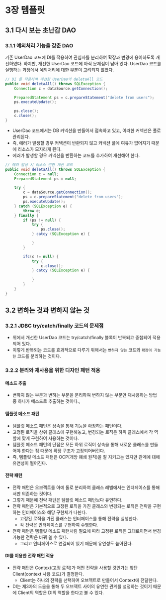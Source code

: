 # 3장 템플릿

## 3.1 다시 보는 초난감 DAO

### 3.1.1 예외처리 기능을 갖춘 DAO

기존 UserDao 코드에 DI를 적용하여 관심사를 분리하여 확장과 변경에 용이하도록 개선하였다.
하지만, 개선한 UserDao 코드에 아직 문제점이 남아 있다.
UserDao 코드를 실행하는 과정에서 예외처리에 대한 부분이 고려되지 않았다.

```java
// DI 를 적용하여 개선한 UserDao의 deletaAll 코드
public void deletaAll() throws SQLException {
    Connection c = dataSource.getConnection();

    PreparedStatement ps = c.prepareStatement("delete from users");
    ps.executeUpdate();

    ps.close();
    c.close();
}
```

- UserDao 코드에서는 DB 커넥션을 만들어서 접속하고 있고, 이러한 커넥션은 풀로 관리된다.
- 즉, 에러가 발생할 경우 커넥션이 반환되지 않고 커넥션 풀에 여유가 없어지기 때문에 리소스가 모자라게 된다.
- 에러가 발생할 경우 커넥션을 반환하는 코드를 추가하여 개선해야 한다.

```java
// 에러 발생 시 리소스 반환 개선 코드
public void deletaAll() throws SQLException {
    Connection c = null;
    PreparedStatement ps = null;

    try {
        c = dataSource.getConnection();
        ps = c.prepareStatement("delete from users");
        ps.executeUpdate();
    } catch (SQLException e) {
        throw e;
    } finally {
        if (ps != null) {
            try {
                ps.close();
            } catcy (SQLException e) {

            }
        }

        ifc(c != null) {
            try {
                c.close();
            } catcy (SQLException e) {
                
            }
        }
    }
}
```

## 3.2 변하는 것과 변하지 않는 것

### 3.2.1 JDBC try/catch/finally 코드의 문제점

- 위에서 개선한 UserDao 코드는 try/catch/finally 블록이 반복되고 중첩되어 적용되어 있다.
- 이렇게 반복되는 코드를 효과적으로 다루기 위해서는 `변하지 않는` 코드와 `확장이 가능한` 코드를 분리하는 것이다.

### 3.2.2 분리와 재사용을 위한 디자인 패턴 적용

#### 메소드 추출

- 변하지 않는 부분과 변하는 부분을 분리하여 변하지 않는 부분만 재사용하는 방법 중 하나가 메소드로 추출하는 것이다.,

#### 템플릿 메소드 패턴

- 템플릿 메소드 패턴은 상속을 통해 기능을 확장하는 패턴이다.
- 고정된 로직을 상위 클래스에 구현해놓고, 변경되는 로직은 하위 클래스에서 각 역할에 맞게 구현하여 사용하는 것이다.
- 템플릿 메소드 패턴의 단점은 모든 하위 로직이 상속을 통해 새로운 클래스를 만들어야 한다는 점 때문에 확장 구조가 고정되어버린다.
- 즉, 템플릿 메소드 패턴은 OCP(개방 폐쇄 원칙)을 잘 지키고는 있지만 관계에 대해 유연성이 떨어진다.

#### 전략 패턴

- 전략 패턴은 오브젝트를 아예 둘로 분리하여 클래스 레벨에서는 인터페이스를 통해서만 의존하는 것이다.
- 그렇기 때문에 전략 패턴은 템플릿 메소드 패턴보다 유연하다.
- 전략 패턴은 기본적으로 고정된 로직을 가진 클래스와 변경되는 로직은 전략을 구현하는 인터페이스와 해당 구현체가 나뉜다.
  - 고정된 로직을 가진 클래스는 인터페이스를 통해 전략을 실행한다.
  - 각 전략은 인터페이스를 구현하여 수행한다. 
- 전략 패턴은 템플릿 메소드 패턴처럼 필요에 따라 고정된 로직은 그대로이면서 변경 가능한 전략은 바꿔 쓸 수 있다.
  - 그리고 인터페이스로 연결되어 있기 때문에 유연성도 높아진다.

#### DI를 이용한 전략 패턴 적용

- 전략 패턴은 Context(고정 로직)가 어떤 전략을 사용할 것인가는 앞단 Client(context 사용 코드)가 결정한다.
  - Client는 하나의 전략을 선택하여 오브젝트로 만들어서 Context에 전달한다.
- DI는 제3자의 도움을 통해 두 오브젝트 사이의 유연한 관계를 설정하는 것이기 때문에 Client의 역할은 DI의 역할을 한다고 볼 수 있다.